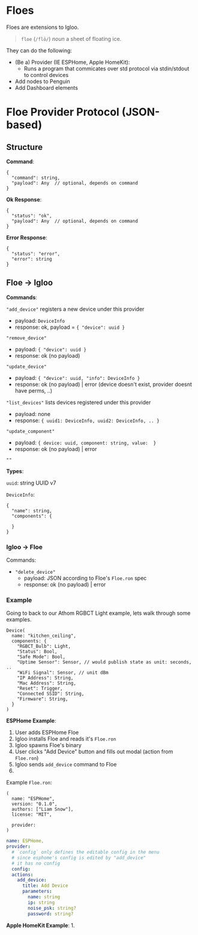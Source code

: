 # Floes
Floes are extensions to Igloo.

> `floe` (`/flō/`)
> _noun_
> a sheet of floating ice.

They can do the following:
 - (Be a) Provider (IE ESPHome, Apple HomeKit):
   - Runs a program that commicates over std protocol via stdin/stdout to control devices
 - Add nodes to Penguin
 - Add Dashboard elements

# Floe Provider Protocol (JSON-based)

## Structure

**Command**:
```jsonl
{
  "command": string,
  "payload": Any  // optional, depends on command
}
```

**Ok Response**:
```jsonl
{
  "status": "ok",
  "payload": Any  // optional, depends on command
}
```

**Error Response**:
```jsonl
{
  "status": "error",
  "error": string
}
```

## Floe -> Igloo

**Commands**:

`"add_device"` registers a new device under this provider
 - payload: `DeviceInfo`
 - response: ok, payload = `{ "device": uuid }`

`"remove_device"`
 - payload: `{ "device": uuid }`
 - response: ok (no payload)

`"update_device"`
 - payload: `{ "device": uuid, "info": DeviceInfo }`
 - response: ok (no payload) | error (device doesn't exist, provider doesnt have perms, ..)

`"list_devices"` lists devices registered under this provider
 - payload: none
 - response: `{ uuid1: DeviceInfo, uuid2: DeviceInfo, .. }`

`"update_component"`
 - payload: `{ device: uuid, component: string, value:  }`
 - response: ok (no payload) | error

`""`

**Types**:

`uuid`: string UUID v7

`DeviceInfo`:
```jsonl
{
  "name": string,
  "components": {
    
  }
}
```

### Igloo -> Floe

Commands:
 - `"delete_device"` 
   - payload: JSON according to Floe's `Floe.ron` spec
   - response: ok (no payload) | error

### Example
Going to back to our Athom RGBCT Light example, lets walk through some examples.

```ron
Device(
  name: "kitchen_ceiling",
  components: {
    "RGBCT_Bulb": Light,
    "Status": Bool,
    "Safe Mode": Bool,
    "Uptime Sensor": Sensor, // would publish state as unit: seconds, ..
    "WiFi Signal": Sensor, // unit dBm
    "IP Address": String,
    "Mac Address": String,
    "Reset": Trigger,
    "Connected SSID": String,
    "Firmware": String,
  }
)
```

**ESPHome Example**:
 1. User adds ESPHome Floe
 2. Igloo installs Floe and reads it's `Floe.ron`
 3. Igloo spawns Floe's binary
 4. User clicks "Add Device" button and fills out modal (action from `Floe.ron`)
 5. Igloo sends `add_device` command to Floe
 6. 


Example `Floe.ron`:

```ron
(
  name: "ESPHome",
  version: "0.1.0",
  authors: ["Liam Snow"],
  license: "MIT",

  provider: 
)
```

```yaml
name: ESPHome,
provider:
  # `config` only defines the editable config in the menu
  # since esphome's config is edited by "add_device"
  # it has no config
  config:
  actions:
    add_device:
      title: Add Device
      parameters:
        name: string
        ip: string
        noise_psk: string?
        password: string?
```

**Apple HomeKit Example**:
 1. 

```yaml

```
